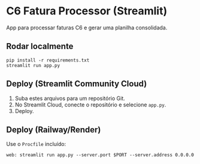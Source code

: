 # C6 Fatura Processor (Streamlit)

App para processar faturas C6 e gerar uma planilha consolidada.

## Rodar localmente
```
pip install -r requirements.txt
streamlit run app.py
```

## Deploy (Streamlit Community Cloud)
1. Suba estes arquivos para um repositório Git.
2. No Streamlit Cloud, conecte o repositório e selecione `app.py`.
3. Deploy.

## Deploy (Railway/Render)
Use o `Procfile` incluído:
```
web: streamlit run app.py --server.port $PORT --server.address 0.0.0.0
```
